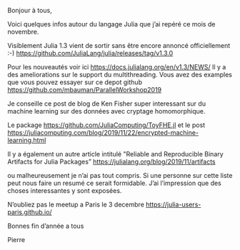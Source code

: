 Bonjour à tous,

Voici quelques infos autour du langage Julia que j’ai repéré ce mois de novembre.

Visiblement Julia 1.3 vient de sortir sans être encore annoncé officiellement :-)
https://github.com/JuliaLang/julia/releases/tag/v1.3.0

Pour les nouveautés voir ici https://docs.julialang.org/en/v1.3/NEWS/
Il y a des ameliorations sur le support du multithreading. Vous avez des examples que vous
pouvez essayer sur ce depot github https://github.com/mbauman/ParallelWorkshop2019

Je conseille ce post de blog de Ken Fisher super interessant sur du machine learning sur des données avec cryptage homomorphique.

Le package https://github.com/JuliaComputing/ToyFHE.jl  et 
le post https://juliacomputing.com/blog/2019/11/22/encrypted-machine-learning.html

Il y a également un autre article intitulé "Reliable and Reproducible Binary Artifacts for Julia Packages”
https://julialang.org/blog/2019/11/artifacts

ou malheureusement je n’ai pas tout compris. Si une personne sur cette liste peut nous faire un resumé
ce serait formidable. J’ai l’impression que des choses interessantes y sont exposées.

N’oubliez pas le meetup a Paris le 3 decembre https://julia-users-paris.github.io/

Bonnes fin d’année a tous

Pierre
